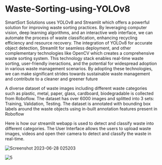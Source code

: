 # Waste-Sorting-using-YOLOv8
SmartSort Solutions uses YOLOv8 and Streamlit which offers a powerful solution for improving waste sorting practices. By leveraging computer vision, deep learning algorithms, and an interactive web interface, we can automate the process of waste classification, enhancing recycling efficiency and resource recovery. The integration of YOLOv8 for accurate object detection, Streamlit for seamless deployment, and other complementary technologies like OpenCV which creates a comprehensive waste sorting system. This technology stack enables real-time waste sorting, user-friendly ineractions, and the potential for widespread adoption in various waste management scenarios. By adopting these technologies, we can make significant strides towards sustainable waste management and contribute to a cleaner and greener future

A diverse dataset of waste images including different waste categories such as plastic, metal, paper, glass, cardboard, biodegradable is collected from Roboflow. The dataset has over 6000 images and splitted into 3 sets: Training, Validation, Testing. The dataset is annotated with bounding box labels around the waste objects using in-built annotation features present in Roboflow

Here is how our streamlit webapp is used to detect and classify waste into different categories.
The User Interface allows the users to upload waste images, videos and open their camera to detect and classify the waste in real-time.

![Screenshot 2023-06-28 025203](https://github.com/teamsmcorg/Waste-Classification-using-YOLOv8/assets/111586320/93573661-18ed-4bef-bd98-24e1c06112aa)

![5](https://github.com/teamsmcorg/Waste-Classification-using-YOLOv8/assets/111586320/5c188324-638d-41d7-a95d-2f1fe9f86f88)


